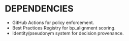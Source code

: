 # DEPENDENCIES
- GitHub Actions for policy enforcement.
- Best Practices Registry for bp_alignment scoring.
- Identity/pseudonym system for decision provenance.

